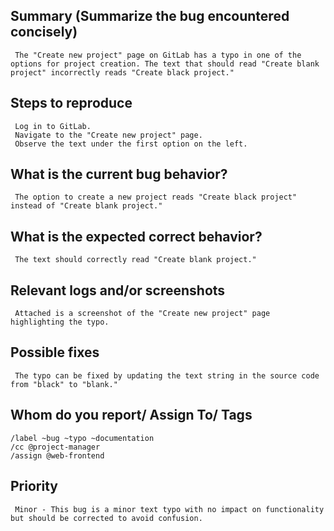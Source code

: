 ## Summary (Summarize the bug encountered concisely)
     
     The "Create new project" page on GitLab has a typo in one of the options for project creation. The text that should read "Create blank project" incorrectly reads "Create black project."

## Steps to reproduce

     Log in to GitLab.
     Navigate to the "Create new project" page.
     Observe the text under the first option on the left.

## What is the current bug behavior?

     The option to create a new project reads "Create black project" instead of "Create blank project."

## What is the expected correct behavior?

     The text should correctly read "Create blank project."


## Relevant logs and/or screenshots

     Attached is a screenshot of the "Create new project" page highlighting the typo.

## Possible fixes

     The typo can be fixed by updating the text string in the source code from "black" to "blank."

## Whom do you report/ Assign To/ Tags

    /label ~bug ~typo ~documentation
    /cc @project-manager
    /assign @web-frontend

## Priority

     Minor - This bug is a minor text typo with no impact on functionality but should be corrected to avoid confusion.